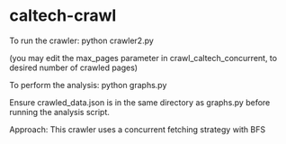 # caltech-crawl
To run the crawler: python crawler2.py 

(you may edit the max_pages parameter in crawl_caltech_concurrent, to desired number of crawled pages)

To perform the analysis: python graphs.py

Ensure crawled_data.json is in the same directory as graphs.py before running the analysis script.

Approach:
This crawler uses a concurrent fetching strategy with BFS


